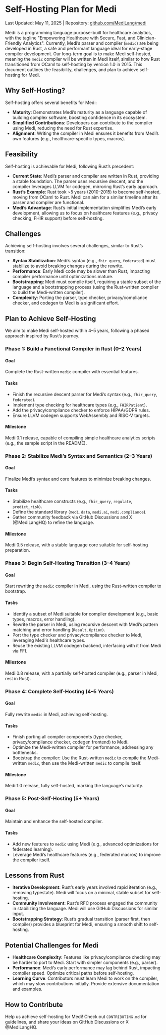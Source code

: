 # Self-Hosting Plan for Medi

Last Updated: May 11, 2025 | Repository: [github.com/MediLang/medi](https://github.com/MediLang/medi)

Medi is a programming language purpose-built for healthcare analytics, with the tagline "Empowering Healthcare with Secure, Fast, and Clinician-Friendly Analytics". Currently, Medi’s parser and compiler (`medic`) are being developed in Rust, a safe and performant language ideal for early-stage compiler development. Our long-term goal is to make Medi self-hosted, meaning the `medic` compiler will be written in Medi itself, similar to how Rust transitioned from OCaml to self-hosting by version 1.0 in 2015. This document outlines the feasibility, challenges, and plan to achieve self-hosting for Medi.

## Why Self-Hosting?

Self-hosting offers several benefits for Medi:

* **Maturity**: Demonstrates Medi’s maturity as a language capable of building complex software, boosting confidence in its ecosystem.
* **Simplified Contributions**: Developers can contribute to the compiler using Medi, reducing the need for Rust expertise.
* **Alignment**: Writing the compiler in Medi ensures it benefits from Medi’s own features (e.g., healthcare-specific types, macros).

## Feasibility

Self-hosting is achievable for Medi, following Rust’s precedent:

* **Current State**: Medi’s parser and compiler are written in Rust, providing a stable foundation. The parser uses recursive descent, and the compiler leverages LLVM for codegen, mirroring Rust’s early approach.
* **Rust’s Example**: Rust took ~5 years (2010–2015) to become self-hosted, moving from OCaml to Rust. Medi can aim for a similar timeline after its parser and compiler are functional.
* **Medi’s Advantage**: Rust’s initial implementation simplifies Medi’s early development, allowing us to focus on healthcare features (e.g., privacy checking, FHIR support) before self-hosting.

## Challenges

Achieving self-hosting involves several challenges, similar to Rust’s transition:

* **Syntax Stabilization**: Medi’s syntax (e.g., `fhir_query`, `federated`) must stabilize to avoid breaking changes during the rewrite.
* **Performance**: Early Medi code may be slower than Rust, impacting compiler performance until optimizations mature.
* **Bootstrapping**: Medi must compile itself, requiring a stable subset of the language and a bootstrapping process (using the Rust-written compiler to build the Medi-written compiler).
* **Complexity**: Porting the parser, type checker, privacy/compliance checker, and codegen to Medi is a significant effort.

## Plan to Achieve Self-Hosting

We aim to make Medi self-hosted within 4–5 years, following a phased approach inspired by Rust’s journey.

### Phase 1: Build a Functional Compiler in Rust (0–2 Years)

#### Goal
Complete the Rust-written `medic` compiler with essential features.

#### Tasks
* Finish the recursive descent parser for Medi’s syntax (e.g., `fhir_query`, `federated`).
* Implement type checking for healthcare types (e.g., `FHIRPatient`).
* Add the privacy/compliance checker to enforce HIPAA/GDPR rules.
* Ensure LLVM codegen supports WebAssembly and RISC-V targets.

#### Milestone
Medi 0.1 release, capable of compiling simple healthcare analytics scripts (e.g., the sample script in the README).

### Phase 2: Stabilize Medi’s Syntax and Semantics (2–3 Years)

#### Goal
Finalize Medi’s syntax and core features to minimize breaking changes.

#### Tasks
* Stabilize healthcare constructs (e.g., `fhir_query`, `regulate`, `predict_risk`).
* Define the standard library (`medi.data`, `medi.ai`, `medi.compliance`).
* Gather community feedback via GitHub Discussions and X (@MediLangHQ) to refine the language.

#### Milestone
Medi 0.5 release, with a stable language core suitable for self-hosting preparation.

### Phase 3: Begin Self-Hosting Transition (3–4 Years)

#### Goal
Start rewriting the `medic` compiler in Medi, using the Rust-written compiler to bootstrap.

#### Tasks
* Identify a subset of Medi suitable for compiler development (e.g., basic types, macros, error handling).
* Rewrite the parser in Medi, using recursive descent with Medi’s pattern matching and error handling (`Result`, `Option`).
* Port the type checker and privacy/compliance checker to Medi, leveraging Medi’s healthcare types.
* Reuse the existing LLVM codegen backend, interfacing with it from Medi via FFI.

#### Milestone
Medi 0.8 release, with a partially self-hosted compiler (e.g., parser in Medi, rest in Rust).

### Phase 4: Complete Self-Hosting (4–5 Years)

#### Goal
Fully rewrite `medic` in Medi, achieving self-hosting.

#### Tasks
* Finish porting all compiler components (type checker, privacy/compliance checker, codegen frontend) to Medi.
* Optimize the Medi-written compiler for performance, addressing any bottlenecks.
* Bootstrap the compiler: Use the Rust-written `medic` to compile the Medi-written `medic`, then use the Medi-written `medic` to compile itself.

#### Milestone
Medi 1.0 release, fully self-hosted, marking the language’s maturity.

### Phase 5: Post-Self-Hosting (5+ Years)

#### Goal
Maintain and enhance the self-hosted compiler.

#### Tasks
* Add new features to `medic` using Medi (e.g., advanced optimizations for federated learning).
* Leverage Medi’s healthcare features (e.g., federated macros) to improve the compiler itself.

## Lessons from Rust

* **Iterative Development**: Rust’s early years involved rapid iteration (e.g., removing typestate). Medi will focus on a minimal, stable subset for self-hosting.
* **Community Involvement**: Rust’s RFC process engaged the community in stabilizing the language. Medi will use GitHub Discussions for similar input.
* **Bootstrapping Strategy**: Rust’s gradual transition (parser first, then compiler) provides a blueprint for Medi, ensuring a smooth shift to self-hosting.

## Potential Challenges for Medi

* **Healthcare Complexity**: Features like privacy/compliance checking may be harder to port to Medi. Start with simpler components (e.g., parser).
* **Performance**: Medi’s early performance may lag behind Rust, impacting compiler speed. Optimize critical paths before self-hosting.
* **Learning Curve**: Contributors must learn Medi to work on the compiler, which may slow contributions initially. Provide extensive documentation and examples.

## How to Contribute

Help us achieve self-hosting for Medi! Check out `CONTRIBUTING.md` for guidelines, and share your ideas on GitHub Discussions or X @MediLangHQ.
